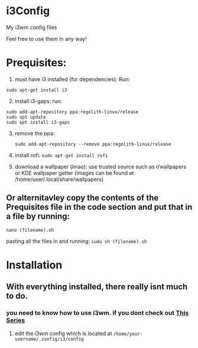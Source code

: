 # i3Config
My i3wm config files

Feel free to use them in any way!
# Prequisites:
  1. must have i3 installed (for dependencies):
    Run:
    
    sudo apt-get install i3
    
  2. install i3-gaps:
    run:
    
    sudo add-apt-repository ppa:regolith-linux/release
    sudo apt update
    sudo apt install i3-gaps
    
  3. remove the ppa:
     ```
     sudo add-apt-repository --remove ppa:regolith-linux/release
     ```
  4. install rofi:
    ```
    sudo apt-get install rofi
    ```
    
  5. download a wallpaper (lmao):
     use trusted source such as r/wallpapers or KDE wallpaper getter (images can be found at /home/user/.local/share/wallpapers)
     
## Or alternitavley copy the contents of the Prequisites file in the code section and put that in a file by running:
  ```
  nano (filename).sh
  ```
  pasting all the files in and running:
    ```
    sudo sh (filename).sh
    ```


# Installation

## With everything installed, there really isnt much to do.
### you need to know how to use i3wm. if you dont check out [This Series](https://www.youtube.com/watch?v=j1I63wGcvU4&list=PL5ze0DjYv5DbCv9vNEzFmP6sU7ZmkGzcf)

1. edit the i3wm config which is located at ```/home/your-username/.config/i3/config```
